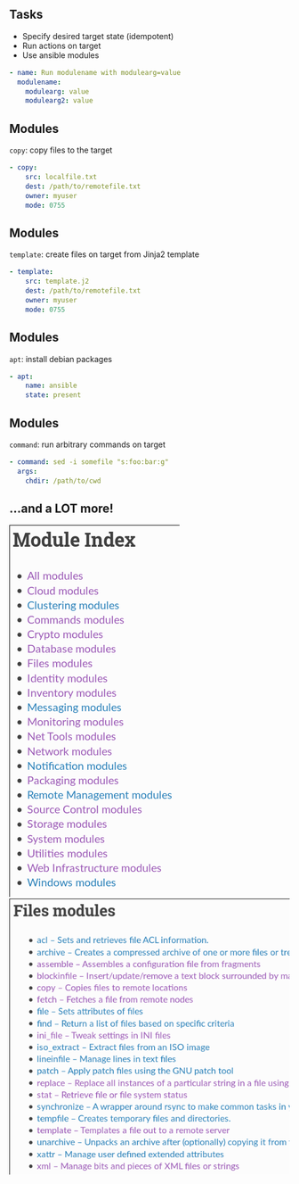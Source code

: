 ## Tasks

* Specify desired target state (idempotent)
* Run actions on target
* Use ansible modules

```yaml
- name: Run modulename with modulearg=value
  modulename:
    modulearg: value
    modulearg2: value
```


## Modules

`copy`: copy files to the target

```yaml
- copy:
    src: localfile.txt
    dest: /path/to/remotefile.txt
    owner: myuser
    mode: 0755
```


## Modules

`template`: create files on target from Jinja2 template

```yaml
- template:
    src: template.j2
    dest: /path/to/remotefile.txt
    owner: myuser
    mode: 0755
```


## Modules

`apt`: install debian packages

```yaml
- apt:
    name: ansible
    state: present
```


## Modules

`command`: run arbitrary commands on target

```yaml
- command: sed -i somefile "s:foo:bar:g"
  args:
    chdir: /path/to/cwd
```


## ...and a LOT more!

![](allmodules.png) ![](filesmodules.png)
